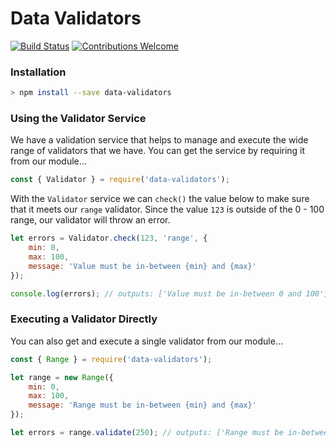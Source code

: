 # Data Validators

[![Build Status](https://travis-ci.com/c-butcher/data-validators.svg?branch=master)](https://travis-ci.com/c-butcher/data-validators)
[![Contributions Welcome](https://img.shields.io/badge/contributions-welcome-brightgreen.svg?style=flat)](https://travis-ci.com/c-butcher/data-validators)

### Installation

```bash
> npm install --save data-validators 
```

### Using the Validator Service

We have a validation service that helps to manage and execute the wide range
of validators that we have. You can get the service by requiring it from our module...  

```javascript
const { Validator } = require('data-validators');
```

With the `Validator` service we can `check()` the value below to make sure that
it meets our `range` validator. Since the value `123` is outside of the 0 - 100 range,
our validator will throw an error.


```javascript
let errors = Validator.check(123, 'range', {
    min: 0,
    max: 100,
    message: 'Value must be in-between {min} and {max}'
});

console.log(errors); // outputs: ['Value must be in-between 0 and 100']
```

### Executing a Validator Directly
You can also get and execute a single validator from our module...

```javascript
const { Range } = require('data-validators');

let range = new Range({
    min: 0,
    max: 100,
    message: 'Range must be in-between {min} and {max}'
});

let errors = range.validate(250); // outputs: ['Range must be in-between 0 and 100']
```

